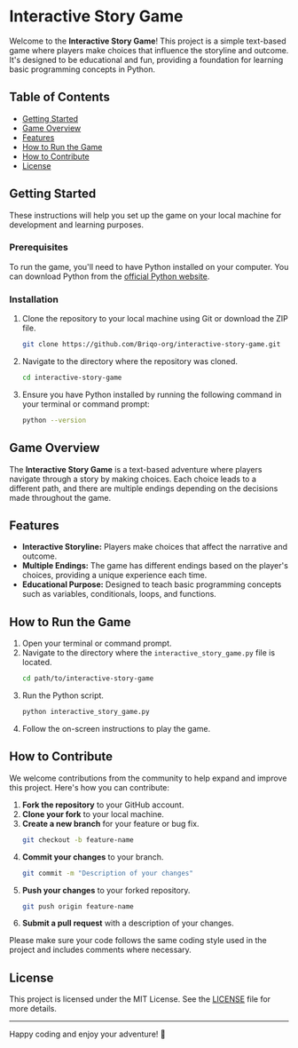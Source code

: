 # Interactive Story Game

Welcome to the **Interactive Story Game**! This project is a simple text-based game where players make choices that influence the storyline and outcome. It's designed to be educational and fun, providing a foundation for learning basic programming concepts in Python.

## Table of Contents

- [Getting Started](#getting-started)
- [Game Overview](#game-overview)
- [Features](#features)
- [How to Run the Game](#how-to-run-the-game)
- [How to Contribute](#how-to-contribute)
- [License](#license)

## Getting Started

These instructions will help you set up the game on your local machine for development and learning purposes.

### Prerequisites

To run the game, you'll need to have Python installed on your computer. You can download Python from the [official Python website](https://www.python.org/downloads/).

### Installation

1. Clone the repository to your local machine using Git or download the ZIP file.
    ```bash
    git clone https://github.com/Briqo-org/interactive-story-game.git
    ```
2. Navigate to the directory where the repository was cloned.
    ```bash
    cd interactive-story-game
    ```
3. Ensure you have Python installed by running the following command in your terminal or command prompt:
    ```bash
    python --version
    ```

## Game Overview

The **Interactive Story Game** is a text-based adventure where players navigate through a story by making choices. Each choice leads to a different path, and there are multiple endings depending on the decisions made throughout the game.

## Features

- **Interactive Storyline:** Players make choices that affect the narrative and outcome.
- **Multiple Endings:** The game has different endings based on the player's choices, providing a unique experience each time.
- **Educational Purpose:** Designed to teach basic programming concepts such as variables, conditionals, loops, and functions.

## How to Run the Game

1. Open your terminal or command prompt.
2. Navigate to the directory where the `interactive_story_game.py` file is located.
    ```bash
    cd path/to/interactive-story-game
    ```
3. Run the Python script.
    ```bash
    python interactive_story_game.py
    ```
4. Follow the on-screen instructions to play the game.

## How to Contribute

We welcome contributions from the community to help expand and improve this project. Here's how you can contribute:

1. **Fork the repository** to your GitHub account.
2. **Clone your fork** to your local machine.
3. **Create a new branch** for your feature or bug fix.
    ```bash
    git checkout -b feature-name
    ```
4. **Commit your changes** to your branch.
    ```bash
    git commit -m "Description of your changes"
    ```
5. **Push your changes** to your forked repository.
    ```bash
    git push origin feature-name
    ```
6. **Submit a pull request** with a description of your changes.

Please make sure your code follows the same coding style used in the project and includes comments where necessary.

## License

This project is licensed under the MIT License. See the [LICENSE](LICENSE) file for more details.

---

Happy coding and enjoy your adventure! 🌟
